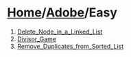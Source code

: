# [Home](./../..)/[Adobe](./..)/Easy
1. [Delete_Node_in_a_Linked_List](./Delete_Node_in_a_Linked_List.md)
2. [Divisor_Game](./Divisor_Game.md)
3. [Remove_Duplicates_from_Sorted_List](./Remove_Duplicates_from_Sorted_List.md)

